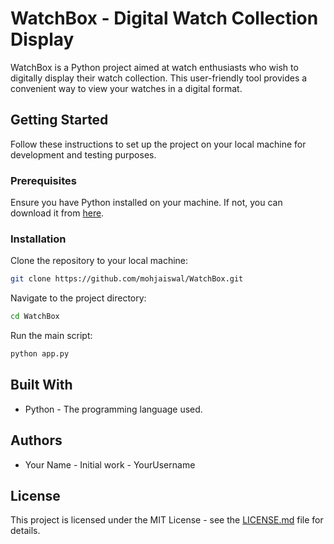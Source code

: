 # WatchBox - Digital Watch Collection Display

WatchBox is a Python project aimed at watch enthusiasts who wish to digitally display their watch collection. This user-friendly tool provides a convenient way to view your watches in a digital format.

## Getting Started

Follow these instructions to set up the project on your local machine for development and testing purposes.

### Prerequisites

Ensure you have Python installed on your machine. If not, you can download it from [here](https://www.python.org/downloads/).

### Installation

Clone the repository to your local machine:

```bash
git clone https://github.com/mohjaiswal/WatchBox.git
```

Navigate to the project directory:

```bash
cd WatchBox
```

Run the main script:

```bash
python app.py
```

## Built With

- Python - The programming language used.

## Authors

- Your Name - Initial work - YourUsername

## License

This project is licensed under the MIT License - see the [LICENSE.md](LICENSE.md) file for details.
